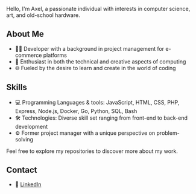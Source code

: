 Hello, I'm Axel, a passionate individual with interests in computer science, art, and old-school hardware.

## About Me

- 👨‍💻 Developer with a background in project management for e-commerce platforms
- 🎨 Enthusiast in both the technical and creative aspects of computing
- 🌐 Fueled by the desire to learn and create in the world of coding

## Skills

- 💻 Programming Languages & tools: JavaScript, HTML, CSS, PHP, Express, Node.js, Docker, Go, Python, SQL, Bash
- 🛠️ Technologies: Diverse skill set ranging from front-end to back-end development
- ⚙️ Former project manager with a unique perspective on problem-solving

Feel free to explore my repositories to discover more about my work.

## Contact

- 💼 [LinkedIn](https://www.linkedin.com/in/axel-chicheportiche-253135151/)
